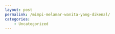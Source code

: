 ```yaml
---
layout: post
permalink: /mimpi-melamar-wanita-yang-dikenal/
categories:
    - Uncategorized
---
```


